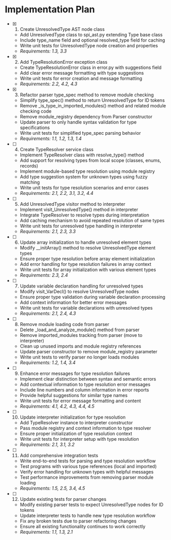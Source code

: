 # Implementation Plan

- [x] 1. Create UnresolvedType AST node class





  - Add UnresolvedType class to spi_ast.py extending Type base class
  - Include type_name field and optional resolved_type field for caching
  - Write unit tests for UnresolvedType node creation and properties
  - _Requirements: 1.3, 3.3_

- [x] 2. Add TypeResolutionError exception class





  - Create TypeResolutionError class in error.py with suggestions field
  - Add clear error message formatting with type suggestions
  - Write unit tests for error creation and message formatting
  - _Requirements: 2.2, 4.2, 4.3_

- [x] 3. Refactor parser type_spec method to remove module checking





  - Simplify type_spec() method to return UnresolvedType for ID tokens
  - Remove _is_type_in_imported_modules() method and related module checking code
  - Remove module_registry dependency from Parser constructor
  - Update parser to only handle syntax validation for type specifications
  - Write unit tests for simplified type_spec parsing behavior
  - _Requirements: 1.1, 1.2, 1.3, 1.4_

- [ ] 4. Create TypeResolver service class
  - Implement TypeResolver class with resolve_type() method
  - Add support for resolving types from local scope (classes, enums, records)
  - Implement module-based type resolution using module registry
  - Add type suggestion system for unknown types using fuzzy matching
  - Write unit tests for type resolution scenarios and error cases
  - _Requirements: 2.1, 2.2, 3.1, 3.2, 4.4_

- [ ] 5. Add UnresolvedType visitor method to interpreter
  - Implement visit_UnresolvedType() method in interpreter
  - Integrate TypeResolver to resolve types during interpretation
  - Add caching mechanism to avoid repeated resolution of same types
  - Write unit tests for unresolved type handling in interpreter
  - _Requirements: 2.1, 2.3, 3.3_

- [ ] 6. Update array initialization to handle unresolved element types
  - Modify __initArray() method to resolve UnresolvedType element types
  - Ensure proper type resolution before array element initialization
  - Add error handling for type resolution failures in array context
  - Write unit tests for array initialization with various element types
  - _Requirements: 2.3, 2.4_

- [ ] 7. Update variable declaration handling for unresolved types
  - Modify visit_VarDecl() to resolve UnresolvedType nodes
  - Ensure proper type validation during variable declaration processing
  - Add context information for better error messages
  - Write unit tests for variable declarations with unresolved types
  - _Requirements: 2.1, 2.4, 4.3_

- [ ] 8. Remove module loading code from parser
  - Delete _load_and_analyze_module() method from parser
  - Remove imported_modules tracking from parser (move to interpreter)
  - Clean up unused imports and module registry references
  - Update parser constructor to remove module_registry parameter
  - Write unit tests to verify parser no longer loads modules
  - _Requirements: 1.2, 1.4, 3.4_

- [ ] 9. Enhance error messages for type resolution failures
  - Implement clear distinction between syntax and semantic errors
  - Add contextual information to type resolution error messages
  - Include line numbers and column information in error reports
  - Provide helpful suggestions for similar type names
  - Write unit tests for error message formatting and content
  - _Requirements: 4.1, 4.2, 4.3, 4.4, 4.5_

- [ ] 10. Update interpreter initialization for type resolution
  - Add TypeResolver instance to interpreter constructor
  - Pass module registry and context information to type resolver
  - Ensure proper initialization of type resolution context
  - Write unit tests for interpreter setup with type resolution
  - _Requirements: 2.1, 3.1, 3.2_

- [ ] 11. Add comprehensive integration tests
  - Write end-to-end tests for parsing and type resolution workflow
  - Test programs with various type references (local and imported)
  - Verify error handling for unknown types with helpful messages
  - Test performance improvements from removing parser module loading
  - _Requirements: 1.5, 2.5, 3.4, 4.5_

- [ ] 12. Update existing tests for parser changes
  - Modify existing parser tests to expect UnresolvedType nodes for ID tokens
  - Update interpreter tests to handle new type resolution workflow
  - Fix any broken tests due to parser refactoring changes
  - Ensure all existing functionality continues to work correctly
  - _Requirements: 1.1, 1.3, 2.1_